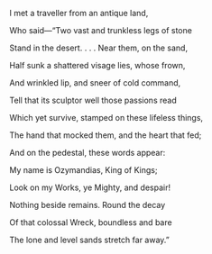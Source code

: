 ---
---
I met a traveller from an antique land,  

Who said—“Two vast and trunkless legs of stone  

Stand in the desert. . . . Near them, on the sand,  

Half sunk a shattered visage lies, whose frown,  

And wrinkled lip, and sneer of cold command,  

Tell that its sculptor well those passions read  

Which yet survive, stamped on these lifeless things,  

The hand that mocked them, and the heart that fed;  

And on the pedestal, these words appear:  

My name is Ozymandias, King of Kings;  

Look on my Works, ye Mighty, and despair!  

Nothing beside remains. Round the decay  

Of that colossal Wreck, boundless and bare  

The lone and level sands stretch far away.”